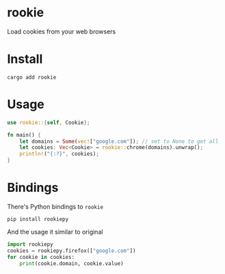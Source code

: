 # rookie
Load cookies from your web browsers

# Install
```shell
cargo add rookie
```

# Usage
```rust
use rookie::{self, Cookie};

fn main() {
    let domains = Some(vec!["google.com"]); // set to None to get all
    let cookies: Vec<Cookie> = rookie::chrome(domains).unwrap();
    println!("{:?}", cookies);
}
```


# Bindings
There's Python bindings to `rookie`
```shell
pip install rookiepy
```
And the usage it similar to original
```python
import rookiepy
cookies = rookiepy.firefox(["google.com"])
for cookie in cookies:
    print(cookie.domain, cookie.value)
```